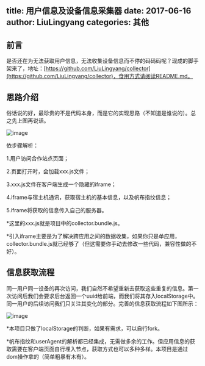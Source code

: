 title: 用户信息及设备信息采集器
date: 2017-06-16
author: LiuLingyang
categories: 其他
---

## 前言

是否还在为无法获取用户信息，无法收集设备信息而不停的码码码呢？现成的脚手架来了，地址：[https://github.com/LiuLingyang/collector](https://github.com/LiuLingyang/collector)，食用方式请阅读README.md。

## 思路介绍

俗话说的好，最珍贵的不是代码本身，而是它的实现思路（不知道是谁说的）。总之先上图再说话。

![image](http://upload-images.jianshu.io/upload_images/13276697-5d1dfea5b32e2062?imageMogr2/auto-orient/strip%7CimageView2/2/w/1240)

依步骤解析：

1.用户访问合作站点页面；

2.页面打开时，会加载xxx.js文件；

3.xxx.js文件在客户端生成一个隐藏的iframe；

4.iframe与宿主机通讯，获取宿主机的基本信息，以及帆布指纹信息；

5.iframe将获取的信息传入自己的服务器。

*这里的xxx.js就是项目中的collector.bundle.js。

*引入iframe主要是为了解决跨应用之间的数据收集，如果你只是单应用，collector.bundle.js就已经够了（但这需要你手动去修改一些代码，兼容性做的不好）。

## 信息获取流程

同一用户同一设备的再次访问，我们自然不希望重新去获取这些重复的信息。第一次访问后我们会要求后台返回一个uuid给前端，而我们将其存入localStorage中。同一用户的后续访问我们只关注其变化的部分。完善的信息获取流程如下图所示：

![image](http://upload-images.jianshu.io/upload_images/13276697-dcda99ffd55b8fa5?imageMogr2/auto-orient/strip%7CimageView2/2/w/1240)

*本项目只做了localStorage的判断，如果有需求，可以自行fork。

*帆布指纹和userAgent的解析都已经集成，无需做多余的工作。但应用信息的获取需要在客户端页面自行埋入节点，获取方式也可以多种多样。本项目是通过dom操作拿的（简单粗暴有木有）。
